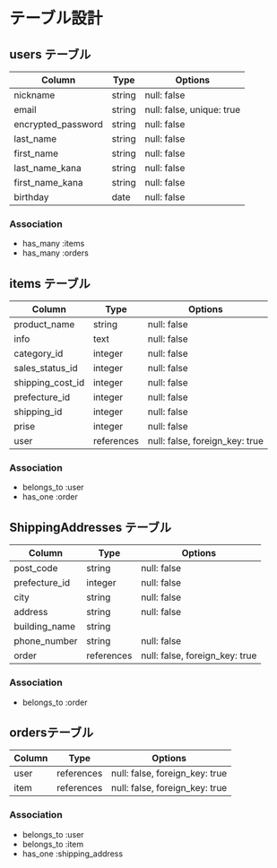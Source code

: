 # テーブル設計

## users テーブル

| Column             | Type   | Options     |
| ------------------ | ------ | ----------- |
| nickname           | string | null: false |
| email              | string | null: false, unique: true |
| encrypted_password | string | null: false |
| last_name          | string | null: false |
| first_name         | string | null: false |
| last_name_kana     | string | null: false |
| first_name_kana    | string | null: false |
| birthday           | date   | null: false |

### Association

- has_many :items
- has_many :orders


## items テーブル

| Column           | Type       | Options     |
| ---------------- | ---------- | ----------- |
| product_name     | string     | null: false |
| info             | text       | null: false |
| category_id      | integer    | null: false |
| sales_status_id  | integer    | null: false |
| shipping_cost_id | integer    | null: false |
| prefecture_id    | integer    | null: false |
| shipping_id      | integer    | null: false |
| prise            | integer    | null: false |
| user             | references | null: false, foreign_key: true |
### Association

- belongs_to :user
- has_one :order

## ShippingAddresses テーブル

| Column        | Type       | Options     |
| ------------- | ---------- | ----------- |
| post_code     | string     | null: false |
| prefecture_id | integer    | null: false |
| city          | string     | null: false |
| address       | string     | null: false |
| building_name | string     |             |
| phone_number  | string     | null: false |
| order         | references | null: false, foreign_key: true |


### Association

- belongs_to :order

##  ordersテーブル

| Column  | Type       | Options                        |
| ------- | ---------- | ------------------------------ |
| user    | references | null: false, foreign_key: true |
| item    | references | null: false, foreign_key: true |

### Association

- belongs_to :user
- belongs_to :item
- has_one :shipping_address
